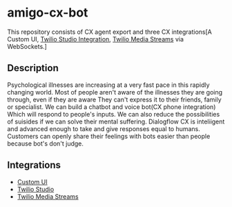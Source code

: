 # amigo-cx-bot
This repository consists of CX agent export and three CX integrations[A Custom UI, [Twilio Studio Integration](https://www.twilio.com/studio), [Twilio Media Streams](https://www.twilio.com/docs/voice/tutorials/consume-real-time-media-stream-using-websockets-python-and-flask) via WebSockets.]

## Description

Psychological illnesses are increasing at a very fast pace in this rapidly  changing world. Most of people aren't aware of the illnesses they are going through, even if they are aware They can't express it to their friends, family or specialist. We can build a chatbot and voice bot(CX phone integration) Which will respond to people's inputs. We can also reduce the possibilities of suisides if we can solve their mental suffering. Dialogflow CX is inteliigent and advanced enough to take and give responses equal to humans. Customers can openly share their feelings with bots easier than people because bot's don't judge.

## Integrations

* [Custom UI](integrations/custom-ui/README.md)
* [Twilio Studio](integrations/twilio/studio-flow-SMS/README.md)
* [Twilio Media Streams](integrations/twilio/twilio-media-streams/README.md)



